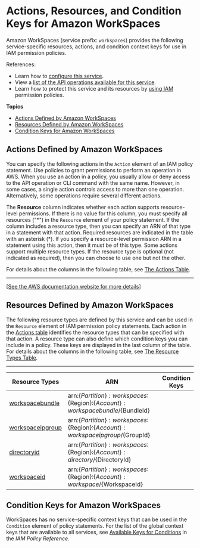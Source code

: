 # Actions, Resources, and Condition Keys for Amazon WorkSpaces<a name="list_amazonworkspaces"></a>

Amazon WorkSpaces \(service prefix: `workspaces`\) provides the following service\-specific resources, actions, and condition context keys for use in IAM permission policies\.

References:
+ Learn how to [configure this service](https://docs.aws.amazon.com/workspaces/latest/adminguide/)\.
+ View a [list of the API operations available for this service](https://docs.aws.amazon.com/workspaces/latest/api/)\.
+ Learn how to protect this service and its resources by [using IAM](https://docs.aws.amazon.com/workspaces/latest/adminguide/workspaces-access-control.html) permission policies\.

**Topics**
+ [Actions Defined by Amazon WorkSpaces](#amazonworkspaces-actions-as-permissions)
+ [Resources Defined by Amazon WorkSpaces](#amazonworkspaces-resources-for-iam-policies)
+ [Condition Keys for Amazon WorkSpaces](#amazonworkspaces-policy-keys)

## Actions Defined by Amazon WorkSpaces<a name="amazonworkspaces-actions-as-permissions"></a>

You can specify the following actions in the `Action` element of an IAM policy statement\. Use policies to grant permissions to perform an operation in AWS\. When you use an action in a policy, you usually allow or deny access to the API operation or CLI command with the same name\. However, in some cases, a single action controls access to more than one operation\. Alternatively, some operations require several different actions\.

The **Resource** column indicates whether each action supports resource\-level permissions\. If there is no value for this column, you must specify all resources \("\*"\) in the `Resource` element of your policy statement\. If the column includes a resource type, then you can specify an ARN of that type in a statement with that action\. Required resources are indicated in the table with an asterisk \(\*\)\. If you specify a resource\-level permission ARN in a statement using this action, then it must be of this type\. Some actions support multiple resource types\. If the resource type is optional \(not indicated as required\), then you can choose to use one but not the other\.

For details about the columns in the following table, see [The Actions Table](reference_policies_actions-resources-contextkeys.md#actions_table)\.


****  
[\[See the AWS documentation website for more details\]](http://docs.aws.amazon.com/IAM/latest/UserGuide/list_amazonworkspaces.html)

## Resources Defined by Amazon WorkSpaces<a name="amazonworkspaces-resources-for-iam-policies"></a>

The following resource types are defined by this service and can be used in the `Resource` element of IAM permission policy statements\. Each action in the [Actions table](#amazonworkspaces-actions-as-permissions) identifies the resource types that can be specified with that action\. A resource type can also define which condition keys you can include in a policy\. These keys are displayed in the last column of the table\. For details about the columns in the following table, see [The Resource Types Table](reference_policies_actions-resources-contextkeys.md#resources_table)\.


****  

| Resource Types | ARN | Condition Keys | 
| --- | --- | --- | 
|   [ workspacebundle ](https://docs.aws.amazon.com/workspaces/latest/adminguide/bundles.html)  |  arn:$\{Partition\}:workspaces:$\{Region\}:$\{Account\}:workspacebundle/$\{BundleId\}  |  | 
|   [ workspaceipgroup ](https://docs.aws.amazon.com/workspaces/latest/adminguide/amazon-workspaces-ip-access-control-groups.html)  |  arn:$\{Partition\}:workspaces:$\{Region\}:$\{Account\}:workspaceipgroup/$\{GroupId\}  |  | 
|   [ directoryid ](https://docs.aws.amazon.com/workspaces/latest/adminguide/manage-workspaces-directory.html)  |  arn:$\{Partition\}:workspaces:$\{Region\}:$\{Account\}:directory/$\{DirectoryId\}  |  | 
|   [ workspaceid ](https://docs.aws.amazon.com/workspaces/latest/adminguide/wsp_workspace_management.html)  |  arn:$\{Partition\}:workspaces:$\{Region\}:$\{Account\}:workspace/$\{WorkspaceId\}  |  | 

## Condition Keys for Amazon WorkSpaces<a name="amazonworkspaces-policy-keys"></a>

WorkSpaces has no service\-specific context keys that can be used in the `Condition` element of policy statements\. For the list of the global context keys that are available to all services, see [Available Keys for Conditions](reference_policies_condition-keys.html#AvailableKeys) in the *IAM Policy Reference*\.